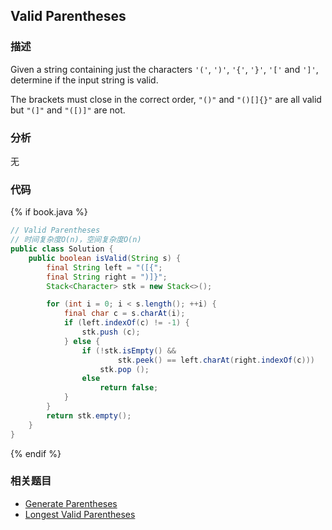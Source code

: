 ## Valid Parentheses


### 描述

Given a string containing just the characters `'('`, `')'`, `'{'`, `'}'`, `'['` and `']'`, determine if the input string is valid.

The brackets must close in the correct order, `"()"` and `"()[]{}"` are all valid but `"(]"` and `"([)]"` are not.


### 分析

无


### 代码

{% if book.java %}
```java
// Valid Parentheses
// 时间复杂度O(n)，空间复杂度O(n)
public class Solution {
    public boolean isValid(String s) {
        final String left = "([{";
        final String right = ")]}";
        Stack<Character> stk = new Stack<>();

        for (int i = 0; i < s.length(); ++i) {
            final char c = s.charAt(i);
            if (left.indexOf(c) != -1) {
                stk.push (c);
            } else {
                if (!stk.isEmpty() &&
                        stk.peek() == left.charAt(right.indexOf(c)))
                    stk.pop ();
                else
                    return false;
            }
        }
        return stk.empty();
    }
}
```
{% endif %}

### 相关题目


* [Generate Parentheses](generate-parentheses.md)
* [Longest Valid Parentheses](longest-valid-parentheses.md)
